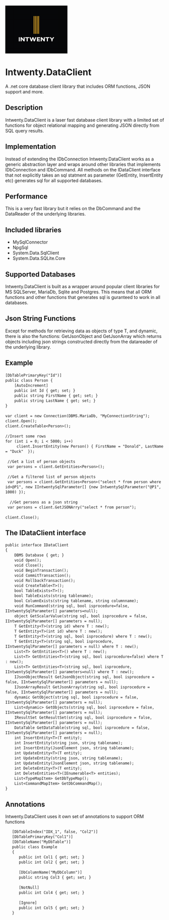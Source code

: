 ![alt text](https://github.com/Domitor/Intwenty/blob/master/IntwentyDemo/wwwroot/images/intwenty_loggo_small.png)

# Intwenty.DataClient
A .net core database client library that includes ORM functions, JSON support and more.

## Description
Intwenty.DataClient is a laser fast database client library with a limited set of functions for object relational mapping and generating JSON directly from SQL query results. 

## Implementation
Instead of extending the IDbConnection Intwenty.DataClient works as a generic abstraction layer and wraps around other libraries that implements IDbConnection and IDbCommand. All methods on the IDataClient interface that not explicitly takes an sql statment as parameter (GetEntity<T>, InsertEntity<T> etc) generates sql for all supported databases.

## Performance
This is a very fast library but it relies on the DbCommand and the DataReader of the underlying libraries.

## Included libraries
* MySqlConnector
* NpgSql
* System.Data.SqlClient
* System.Data.SQLite.Core

## Supported Databases
Intwenty.DataClient is built as a wrapper around popular client libraries for MS SQLServer, MariaDb, Sqlite and Postgres. This means that all ORM functions and other functions that generates sql is guranteed to work in all databases.

## Json String Functions
Except for methods for retrieving data as objects of type T, and dynamic, there is also the functions: GetJsonObject and GetJsonArray which returns objects including json strings constructed directly from the datareader of the underlying library.

## Example

    [DbTablePrimaryKey("Id")]
    public class Person {
        [AutoIncrement]
        public int Id { get; set; }
        public string FirstName { get; set; }
        public string LastName { get; set; }
    }
    
    var client = new Connection(DBMS.MariaDb, "MyConnectionString");
    client.Open();
    client.CreateTable<Person>();
    
    //Insert some rows
    for (int i = 0; i < 5000; i++)
         client.InsertEntity(new Person() { FirstName = "Donald", LastName = "Duck"  });
         
     //Get a list of person objects
     var persons = client.GetEntities<Person>();
     
     //Get a filtered list of person objects
     var persons = client.GetEntities<Person>("select * from person where id>@P1", new IIntwentySqlParameter[] {new IntwentySqlParameter("@P1", 1000) });
     
      //Get persons as a json string
     var persons = client.GetJSONArry("select * from person");
  
    client.Close();
    
    

## The IDataClient interface

    public interface IDataClient
    {
        DBMS Database { get; }
        void Open();
        void Close();
        void BeginTransaction();
        void CommitTransaction();
        void RollbackTransaction();
        void CreateTable<T>();
        bool TableExists<T>();
        bool TableExists(string tablename);
        bool ColumnExists(string tablename, string columnname);
        void RunCommand(string sql, bool isprocedure=false, IIntwentySqlParameter[] parameters=null);
        object GetScalarValue(string sql, bool isprocedure = false, IIntwentySqlParameter[] parameters = null);
        T GetEntity<T>(string id) where T : new();
        T GetEntity<T>(int id) where T : new();
        T GetEntity<T>(string sql, bool isprocedure) where T : new();
        T GetEntity<T>(string sql, bool isprocedure, IIntwentySqlParameter[] parameters = null) where T : new();
        List<T> GetEntities<T>() where T : new();
        List<T> GetEntities<T>(string sql, bool isprocedure=false) where T : new();
        List<T> GetEntities<T>(string sql, bool isprocedure, IIntwentySqlParameter[] parameters=null) where T : new();
        IJsonObjectResult GetJsonObject(string sql, bool isprocedure = false, IIntwentySqlParameter[] parameters = null);
        IJsonArrayResult GetJsonArray(string sql, bool isprocedure = false, IIntwentySqlParameter[] parameters = null);
        dynamic GetObject(string sql, bool isprocedure = false, IIntwentySqlParameter[] parameters = null);
        List<dynamic> GetObjects(string sql, bool isprocedure = false, IIntwentySqlParameter[] parameters = null);
        IResultSet GetResultSet(string sql, bool isprocedure = false, IIntwentySqlParameter[] parameters = null);
        DataTable GetDataTable(string sql, bool isprocedure = false, IIntwentySqlParameter[] parameters = null);
        int InsertEntity<T>(T entity);
        int InsertEntity(string json, string tablename);
        int InsertEntity(JsonElement json, string tablename);
        int UpdateEntity<T>(T entity);
        int UpdateEntity(string json, string tablename);
        int UpdateEntity(JsonElement json, string tablename);
        int DeleteEntity<T>(T entity);
        int DeleteEntities<T>(IEnumerable<T> entities);
        List<TypeMapItem> GetDbTypeMap();
        List<CommandMapItem> GetDbCommandMap();
    }
        
## Annotations
Intwenty.DataClient uses it own set of annotations to support ORM functions

       [DbTableIndex("IDX_1", false, "Col2")]
       [DbTablePrimaryKey("Col1")]
       [DbTableName("MyDbTable")]
       public class Example 
       { 
          public int Col1 { get; set; }
          public int Col2 { get; set; }
        
          [DbColumnName("MyDbColumn")]
          public string Col3 { get; set; }
        
          [NotNull]
          public int Col4 { get; set; }
        
          [Ignore]
          public int Col5 { get; set; }
       }


